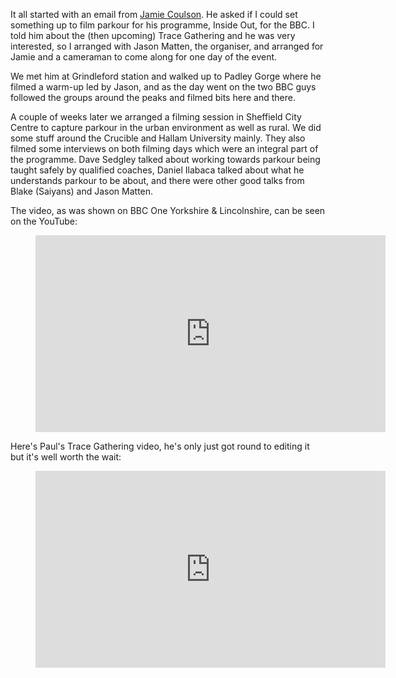 It all started with an email from [Jamie
Coulson](http://www.bbc.co.uk/insideout/content/articles/2007/08/14/jamie_coulson_feature.shtml). He
asked if I could set something up to film parkour for his programme, Inside Out, for the BBC. I told
him about the (then upcoming) Trace Gathering and he was very interested, so I arranged with Jason
Matten, the organiser, and arranged for Jamie and a cameraman to come along for one day of the
event.

We met him at Grindleford station and walked up to Padley Gorge where he filmed a warm-up led by
Jason, and as the day went on the two BBC guys followed the groups around the peaks and filmed bits
here and there.

A couple of weeks later we arranged a filming session in Sheffield City Centre to capture parkour in
the urban environment as well as rural. We did some stuff around the Crucible and Hallam University
mainly. They also filmed some interviews on both filming days which were an integral part of the
programme. Dave Sedgley talked about working towards parkour being taught safely by qualified
coaches, Daniel Ilabaca talked about what he understands parkour to be about, and there were other
good talks from Blake (Saiyans) and Jason Matten.

The video, as was shown on BBC One Yorkshire & Lincolnshire, can be seen on the YouTube:

<figure>
<iframe width="560" height="315" src="https://www.youtube.com/embed/YSK-miogFWI?si=L2x8f174qFHaNUK4" title="YouTube video player" frameborder="0" allow="accelerometer; autoplay; clipboard-write; encrypted-media; gyroscope; picture-in-picture; web-share" referrerpolicy="strict-origin-when-cross-origin" allowfullscreen></iframe>
</figure>

Here's Paul's Trace Gathering video, he's only just got round to editing it but it's well worth the
wait:

<figure>
<iframe width="560" height="315" src="https://www.youtube.com/embed/BdLuudtUh4k?si=hMcG93DB0-0odh3W" title="YouTube video player" frameborder="0" allow="accelerometer; autoplay; clipboard-write; encrypted-media; gyroscope; picture-in-picture; web-share" referrerpolicy="strict-origin-when-cross-origin" allowfullscreen></iframe>
</figure>